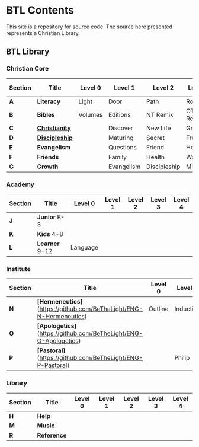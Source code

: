# BTL Contents

This site is a repository for source code. The source here presented represents a Christian Library. 

## BTL Library
### Christian Core

|Section| Title            | Level 0 | Level 1 | Level 2 | Level 3 | Level 4 
|-------|------------------|---------|---------|---------|---------|--------
| __A__ | __Literacy__     | Light   | Door    | Path    | Road    | Bridge 
| __B__ | __Bibles__       | Volumes | Editions| NT Remix| OT Remix| 
| __C__ | __[Christianity](https://github.com/BeTheLight/ENG-C-Christianity-PSFM/tree/master/PDF)__ |         | Discover| New Life| Growing |
| __D__ | __[Discipleship](https://github.com/BeTheLight/ENG-D-Discipleship-PSFM/tree/master/PDF)__ |         | Maturing| Secret  | Fruit   | 
| __E__ | __Evangelism__   |         | Questions  | Friend  | Help! |
| __F__ | __Friends__      |         | Family     | Health  | Work    |  
| __G__ | __Growth__       |         | Evangelism | Discipleship | Missions | 

### Academy

|Section| Title            | Level 0 | Level 1 | Level 2 | Level 3 | Level 4 
|-------|------------------|---------|---------|---------|---------|--------
| __J__ | __Junior__ K-3   |         |         |
| __K__ | __Kids__ 4-8     |         |         |
| __L__ | __Learner__ 9-12 | Language|         | 

### Institute

|Section| Title            | Level 0 | Level 1 | Level 2 | Level 3 | Level 4 
|-------|------------------|---------|---------|---------|---------|--------
| __N__ | __[Hermeneutics]__(https://github.com/BeTheLight/ENG-N-Hermeneutics)| Outline | Inductive | 
| __O__ | __[Apologetics]__(https://github.com/BeTheLight/ENG-O-Apologetics) |  |  | 
| __P__ | __[Pastoral]__(https://github.com/BeTheLight/ENG-P-Pastoral)     |         | Philip | Planter | Pastor 

### Library

|Section| Title            | Level 0 | Level 1 | Level 2 | Level 3 | Level 4 
|-------|------------------|---------|---------|---------|---------|--------
| __H__ | __Help__        |         |         | 
| __M__ | __Music__        |         |         | 
| __R__ | __Reference__    | | | |
